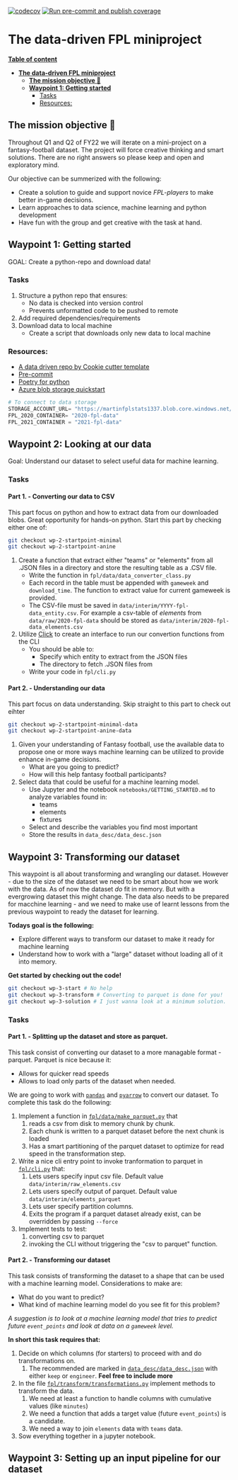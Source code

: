 [![codecov](https://codecov.io/gh/acntech/data-driven-fpl/branch/main/graph/badge.svg?token=VLY920KXJV)](https://codecov.io/gh/acntech/data-driven-fpl)
[![Run pre-commit and publish coverage](https://github.com/acntech/data-driven-fpl/actions/workflows/lint-and-test-pipeline.yml/badge.svg?branch=main)](https://github.com/acntech/data-driven-fpl/actions/workflows/lint-and-test-pipeline.yml)
# **The data-driven FPL miniproject**
[**Table of content**](#the-data-driven-fpl-miniproject)
- [**The data-driven FPL miniproject**](#the-data-driven-fpl-miniproject)
  - [**The mission objective 🎯**](#the-mission-objective-)
  - [**Waypoint 1: Getting started**](#waypoint-1-getting-started)
    - [Tasks](#tasks)
    - [Resources:](#resources)

## **The mission objective 🎯**
Throughout Q1 and Q2 of FY22 we will iterate on a mini-project on a fantasy-football dataset. The project will force creative thinking and smart solutions. There are no right answers so please keep and open and exploratory mind.

Our objective can be summerized with the following:

* Create a solution to guide and support novice _FPL-players_ to make better in-game decisions.
* Learn approaches to data science, machine learning and python development
* Have fun with the group and get creative with the task at hand.


## **Waypoint 1: Getting started**
GOAL: Create a python-repo and download data!

### Tasks
1. Structure a python repo that ensures:
    * No data is checked into version control
    * Prevents unformatted code to be pushed to remote
2. Add required dependencies/requirements
3. Download data to local machine
    * Create a script that downloads only new data to local machine

### Resources:
* [A data driven repo by Cookie cutter template](https://drivendata.github.io/cookiecutter-data-science/#contributing)
* [Pre-commit](https://pre-commit.com/)
* [Poetry for python](https://python-poetry.org/)
* [Azure blob storage quickstart](https://docs.microsoft.com/en-us/python/api/overview/azure/storage-blob-readme?view=azure-python)

```python
# To connect to data storage
STORAGE_ACCOUNT_URL= "https://martinfplstats1337.blob.core.windows.net/"
FPL_2020_CONTAINER= "2020-fpl-data"
FPL_2021_CONTAINER = "2021-fpl-data"
```

## **Waypoint 2: Looking at our data**
Goal: Understand our dataset to select useful data for machine learning.
### **Tasks**
#### **Part 1. - Converting our data to CSV**
This part focus on python and how to extract data from our downloaded blobs. Great opportunity for hands-on python. Start this part by checking either one of:
```bash
git checkout wp-2-startpoint-minimal
git checkout wp-2-startpoint-anine
```
1. Create a function that extract either "teams" or "elements" from all .JSON files in a directory and store the resulting table as a .CSV file.
    * Write the function in ```fpl/data/data_converter_class.py```
    * Each record in the table must be appended with ```gameweek``` and ```download_time```. The function to extract value for current gameweek is provided.
    * The CSV-file must be saved in ```data/interim/YYYY-fpl-data_entity.csv```. For example a csv-table of _elements_ from ```data/raw/2020-fpl-data``` should be stored as ```data/interim/2020-fpl-data_elements.csv```
2. Utilize [Click](https://www.palletsprojects.com/p/click/) to create an interface to run our convertion functions from the CLI
    * You should be able to:
        * Specify which entity to extract from the JSON files
        * The directory to fetch .JSON files from
    * Write your code in ```fpl/cli.py```

#### **Part 2. - Understanding our data**
This part focus on data understanding. Skip straight to this part to check out eihter
```bash
git checkout wp-2-startpoint-minimal-data
git checkout wp-2-startpoint-anine-data
```
1. Given your understanding of Fantasy football, use the available data to propose one or more ways machine learning can be utilized to provide enhance in-game decisions.
    * What are you going to predict?
    * How will this help fantasy football participants?
2. Select data that could be useful for a machine learning model.
    * Use Jupyter and the notebook ```notebooks/GETTING_STARTED.md``` to analyze variables found in:
        * teams
        * elements
        * fixtures
    * Select and describe the variables you find most important
    * Store the results in ```data_desc/data_desc.json```


## **Waypoint 3: Transforming our dataset**
This waypoint is all about transforming and wrangling our dataset. However - due to the size of the dataset we need to be smart about how we work with the data. As of now the dataset _do_ fit in memory. But with a evergrowing dataset this might change. The data also needs to be prepared for macchine learning - and we need to make use of learnt lessons from the previous waypoint to ready the dataset for learning.

**Todays goal is the following:**

* Explore different ways to transform our dataset to make it ready for machine learning
* Understand how to work with a "large" dataset without loading all of it into memory.

**Get started by checking out the code!**
```bash
git checkout wp-3-start # No help
git checkout wp-3-transform # Converting to parquet is done for you!
git checkout wp-3-solution # I just wanna look at a minimum solution.
```



### **Tasks**
#### **Part 1. - Splitting up the dataset and store as parquet.**
This task consist of converting our dataset to a more managable format - parquet. Parquet is nice because
it:
* Allows for quicker read speeds
* Allows to load only parts of the dataset when needed.

We are going to work with [```pandas```](https://pandas.pydata.org/docs/reference/api/pandas.read_csv.html) and [```pyarrow```](https://arrow.apache.org/docs/python/dataset.html) to convert our dataset. To complete this task do the following:

1. Implement a function in [```fpl/data/make_parquet.py```](fpl/data/make_parquet.py) that
    1. reads a csv from disk to memory chunk by chunk.
    2. Each chunk is written to a parquet dataset before the next chunk is loaded
    3. Has a smart partitioning of the parquet dataset to optimize for read speed in the transformation step.
2. Write a nice cli entry point to invoke tranformation to parquet in [```fpl/cli.py```](fpl/cli.py) that:
    1. Lets users specify input csv file. Default value ```data/interim/raw_elements.csv```
    2. Lets users  specify output of parquet. Default value ```data/interim/elements_parquet```
    3. Lets user specify partition columns.
    4. Exits the program if a parquet dataset already exist, can be overridden by passing ```--force```
3. Implement tests to test:
    1. converting csv to parquet
    2. invoking the CLI without triggering the "csv to parquet" function.

#### **Part 2. - Transforming our dataset**
This task consists of transforming the dataset to a shape that can be used with a machine learning model. Considerations to make are:
* What do you want to predict?
* What kind of machine learning model do you see fit for this problem?

_A suggestion is to look at a machine learning model that tries to predict future ```event_points``` and look at data on a ```gameweek``` level._

**In short this task requires that:**

1. Decide on which columns (for starters) to proceed with and do transformations on.
   1. The recommended are marked in [```data_desc/data_desc.json```](data_desc/data_desc.json) with either ```keep``` or ```engineer```.  **Feel free to include more**
2. In the file [```fpl/transform/transformations.py```](fpl/transform/transformations.py) implement methods to transform the data.
   1. We need at least a function to handle columns with cumulative values (like ```minutes```)
   2. We need a function that adds a target value (future ```event_points```) is a candidate.
   3. We need a way to join ```elements``` data with ```teams``` data.
3. Sow everything together in a jupyter notebook.


## **Waypoint 3: Setting up an input pipeline for our dataset**
